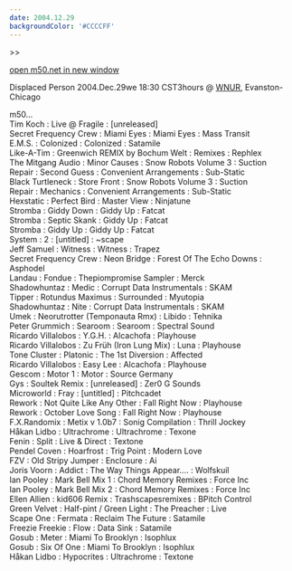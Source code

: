 ```yaml
---
date: 2004.12.29
backgroundColor: '#CCCCFF'
---
```


\>>

[open m50.net in new window](http://m50.net/)


Displaced Person 2004.Dec.29we 18:30 CST3hours @ [WNUR](http://www.wnur.org/), Evanston-Chicago


m50...  
Tim Koch : Live @ Fragile : \[unreleased\]  
Secret Frequency Crew : Miami Eyes : Miami Eyes : Mass Transit  
E.M.S. : Colonized : Colonized : Satamile  
Like-A-Tim : Greenwich REMIX by Bochum Welt : Remixes : Rephlex  
The Mitgang Audio : Minor Causes : Snow Robots Volume 3 : Suction  
Repair : Second Guess : Convenient Arrangements : Sub-Static  
Black Turtleneck : Store Front : Snow Robots Volume 3 : Suction  
Repair : Mechanics : Convenient Arrangements : Sub-Static  
Hexstatic : Perfect Bird : Master View : Ninjatune  
Stromba : Giddy Down : Giddy Up : Fatcat  
Stromba : Septic Skank : Giddy Up : Fatcat  
Stromba : Giddy Up : Giddy Up : Fatcat  
System : 2 : \[untitled\] : ~scape  
Jeff Samuel : Witness : Witness : Trapez  
Secret Frequency Crew : Neon Bridge : Forest Of The Echo Downs : Asphodel  
Landau : Fondue : Thepiompromise Sampler : Merck  
Shadowhuntaz : Medic : Corrupt Data Instrumentals : SKAM  
Tipper : Rotundus Maximus : Surrounded : Myutopia  
Shadowhuntaz : Nite : Corrupt Data Instrumentals : SKAM  
Umek : Neorutrotter (Temponauta Rmx) : Libido : Tehnika  
Peter Grummich : Searoom : Searoom : Spectral Sound  
Ricardo Villalobos : Y.G.H. : Alcachofa : Playhouse  
Ricardo Villalobos : Zu Früh (Iron Lung Mix) : Luna : Playhouse  
Tone Cluster : Platonic : The 1st Diversion : Affected  
Ricardo Villalobos : Easy Lee : Alcachofa : Playhouse  
Gescom : Motor 1 : Motor : Source Germany  
Gys : Soultek Remix : \[unreleased\] : Zer0 G Sounds  
Microworld : Fray : \[untitled\] : Pitchcadet  
Rework : Not Quite Like Any Other : Fall Right Now : Playhouse  
Rework : October Love Song : Fall Right Now : Playhouse  
F.X.Randomix : Metix v 1.0b7 : Sonig Compilation : Thrill Jockey  
Håkan Lidbo : Ultrachrome : Ultrachrome : Texone  
Fenin : Split : Live & Direct : Textone  
Pendel Coven : Hoarfrost : Trig Point : Modern Love  
FZV : Old Stripy Jumper : Enclosure : Ai  
Joris Voorn : Addict : The Way Things Appear.... : Wolfskuil  
Ian Pooley : Mark Bell Mix 1 : Chord Memory Remixes : Force Inc  
Ian Pooley : Mark Bell Mix 2 : Chord Memory Remixes : Force Inc  
Ellen Allien : kid606 Remix : Trashscapesremixes : BPitch Control  
Green Velvet : Half-pint / Green Light : The Preacher : Live  
Scape One : Fermata : Reclaim The Future : Satamile  
Freezie Freekie : Flow : Data Sink : Satamile  
Gosub : Meter : Miami To Brooklyn : Isophlux  
Gosub : Six Of One : Miami To Brooklyn : Isophlux  
Håkan Lidbo : Hypocrites : Ultrachrome : Textone